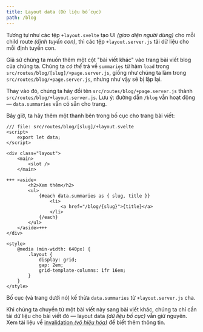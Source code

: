 ```yaml
---
title: Layout data (Dữ liệu bố cục)
path: /blog
---
```


Tương tự như các tệp `+layout.svelte` tạo UI _(giao diện người dùng)_ cho mỗi child route _(định tuyến con)_, thì các tệp `+layout.server.js` tải dữ liệu cho mỗi định tuyến con.

Giả sử chúng ta muốn thêm một cột "bài viết khác" vào trang bài viết blog của chúng ta. Chúng ta _có thể_ trả về `summaries` từ hàm `load` trong `src/routes/blog/[slug]/+page.server.js`, giống như chúng ta làm trong `src/routes/blog/+page.server.js`, nhưng như vậy sẽ bị lặp lại.

Thay vào đó, chúng ta hãy đổi tên `src/routes/blog/+page.server.js` thành `src/routes/blog/+layout.server.js`. Lưu ý: đường dẫn `/blog` vẫn hoạt động — `data.summaries` vẫn có sẵn cho trang.

Bây giờ, ta hãy thêm một thanh bên trong bố cục cho trang bài viết:

```svelte
/// file: src/routes/blog/[slug]/+layout.svelte
<script>
	export let data;
</script>

<div class="layout">
	<main>
		<slot />
	</main>

+++	<aside>
		<h2>Xem thêm</h2>
		<ul>
			{#each data.summaries as { slug, title }}
				<li>
					<a href="/blog/{slug}">{title}</a>
				</li>
			{/each}
		</ul>
	</aside>+++
</div>

<style>
	@media (min-width: 640px) {
		.layout {
			display: grid;
			gap: 2em;
			grid-template-columns: 1fr 16em;
		}
	}
</style>
```

Bố cục (và trang dưới nó) kế thừa `data.summaries` từ `+layout.server.js` cha.

Khi chúng ta chuyển từ một bài viết này sang bài viết khác, chúng ta chỉ cần tải dữ liệu cho bài viết đó — layout data _(dữ liệu bố cục)_ vẫn giữ nguyên. Xem tài liệu về [invalidation _(vô hiệu hóa)_](https://kit.svelte.dev/docs/load#rerunning-load-functions) để biết thêm thông tin.
